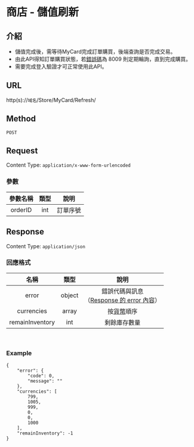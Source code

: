 # 商店 - 儲值刷新

## 介紹

- 儲值完成後，需等待MyCard完成訂單購買，後端查詢是否完成交易。
- 由此API得知訂單購買狀態，若[錯誤碼](../../codes/errorCode.md)為 8009 則定期輪詢，直到完成購買。
- 需要完成登入驗證才可正常使用此API。

## URL

http(s)://`域名`/Store/MyCard/Refresh/

## Method

`POST`

## Request

Content Type: `application/x-www-form-urlencoded`

### 參數

| 參數名稱 | 類型 | 說明 |
|:-:|:-:|:-:|
| orderID | int | 訂單序號 |

## Response

Content Type: `application/json`

### 回應格式

| 名稱 | 類型 | 說明 |
|:-:|:-:|:-:|
| error | object | 錯誤代碼與訊息<br>（[Response 的 error 內容](../response.md#error)） |
| currencies | array | 按[貨幣](GetInfos.md#Currency)順序 |
| remainInventory | int | 剩餘庫存數量 |
<br>

### Example

	{
		"error": {
			"code": 0,
			"message": ""
		},
		"currencies": [
			799,
			1005,
			999,
			0,
			0,
			1000
		],
		"remainInventory": -1
	}
